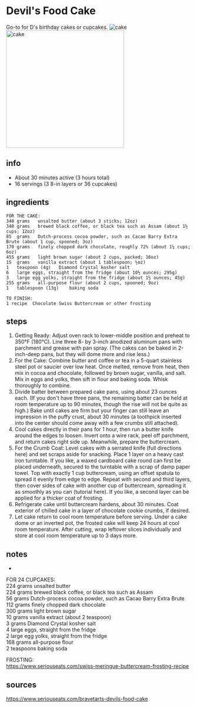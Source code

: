 # Devil's Food Cake  
Go-to for D's birthday cakes or cupcakes.
![cake](https://www.seriouseats.com/thmb/__opt__aboutcom__coeus__resources__content_migration__serious_eats__seriouseats.com__2018__01__20180131-devils-food-cake-vicky-wasik-22-a4b4dd3ad00747df9a4b2e5b1d5fd112.jpg)
<img src="https://www.seriouseats.com/thmb/qZuvtPIhoss2AnOzQbmg2NCM-uw=/1500x1125/filters:fill(auto,1)/__opt__aboutcom__coeus__resources__content_migration__serious_eats__seriouseats.com__2018__01__20180131-devils-food-cake-vicky-wasik-22-a4b4dd3ad00747df9a4b2e5b1d5fd112.jpg" alt="cake" width="320"/>

## info  
* About 30 minutes active (3 hours total)  
* 16 servings (3 8-in layers or 36 cupcakes)  

## ingredients  
```
FOR THE CAKE:
340	grams	unsalted butter (about 3 sticks; 12oz)
340	grams	brewed black coffee, or black tea such as Assam (about 1½ cups; 12oz)
85	grams	Dutch-process cocoa powder, such as Cacao Barry Extra Brute (about 1 cup, spooned; 3oz)
170	grams	finely chopped dark chocolate, roughly 72% (about 1¼ cups; 6oz)
455	grams	light brown sugar (about 2 cups, packed; 16oz)
15	grams	vanilla extract (about 1 tablespoon; ½oz)
1	teaspoon (4g)	Diamond Crystal kosher salt
6	large eggs, straight from the fridge (about 10½ ounces; 295g)
3	large egg yolks, straight from the fridge (about 1½ ounces; 45g)
255	grams	all-purpose flour (about 2 cups, spooned; 9oz)
1	tablespoon (13g)	baking soda 

TO FINISH:
1 recipe  Chocolate Swiss Buttercream or other frosting
```

## steps  
1. Getting Ready: Adjust oven rack to lower-middle position and preheat to 350°F (180°C). Line three 8- by 3-inch anodized aluminum pans with parchment and grease with pan spray. (The cakes can be baked in 2-inch-deep pans, but they will dome more and rise less.)  
2. For the Cake: Combine butter and coffee or tea in a 5-quart stainless steel pot or saucier over low heat. Once melted, remove from heat, then mix in cocoa and chocolate, followed by brown sugar, vanilla, and salt. Mix in eggs and yolks, then sift in flour and baking soda. Whisk thoroughly to combine.  
3. Divide batter between prepared cake pans, using about 23 ounces each. (If you don't have three pans, the remaining batter can be held at room temperature up to 90 minutes, though the rise will not be quite as high.) Bake until cakes are firm but your finger can still leave an impression in the puffy crust, about 30 minutes (a toothpick inserted into the center should come away with a few crumbs still attached).  
4. Cool cakes directly in their pans for 1 hour, then run a butter knife around the edges to loosen. Invert onto a wire rack, peel off parchment, and return cakes right side up. Meanwhile, prepare the buttercream.  
5. For the Crumb Coat: Level cakes with a serrated knife (full directions here) and set scraps aside for snacking. Place 1 layer on a heavy cast iron turntable. If you like, a waxed cardboard cake round can first be placed underneath, secured to the turntable with a scrap of damp paper towel. Top with exactly 1 cup buttercream, using an offset spatula to spread it evenly from edge to edge. Repeat with second and third layers, then cover sides of cake with another cup of buttercream, spreading it as smoothly as you can (tutorial here). If you like, a second layer can be applied for a thicker coat of frosting.  
6. Refrigerate cake until buttercream hardens, about 30 minutes. Coat exterior of chilled cake in a layer of chocolate cookie crumbs, if desired.  
7. Let cake return to cool room temperature before serving. Under a cake dome or an inverted pot, the frosted cake will keep 24 hours at cool room temperature. After cutting, wrap leftover slices individually and store at cool room temperature up to 3 days more.  

## notes  
* 
FOR 24 CUPCAKES:  
224	grams	unsalted butter  
224	grams	brewed black coffee, or black tea such as Assam  
56	grams	Dutch-process cocoa powder, such as Cacao Barry Extra Brute  
112	grams	finely chopped dark chocolate  
300	grams	light brown sugar  
10	grams	vanilla extract (about 2 teaspoon)  
3	grams	Diamond Crystal kosher salt  
4	large eggs, straight from the fridge	
2	large egg yolks, straight from the fridge	 
168	grams	all-purpose flour  
2	teaspoons	baking soda  

FROSTING:  
https://www.seriouseats.com/swiss-meringue-buttercream-frosting-recipe  

## sources  
https://www.seriouseats.com/bravetarts-devils-food-cake  
